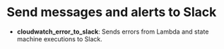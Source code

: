 # Send messages and alerts to Slack

* **cloudwatch_error_to_slack**: Sends errors from Lambda and state machine
  executions to Slack.
